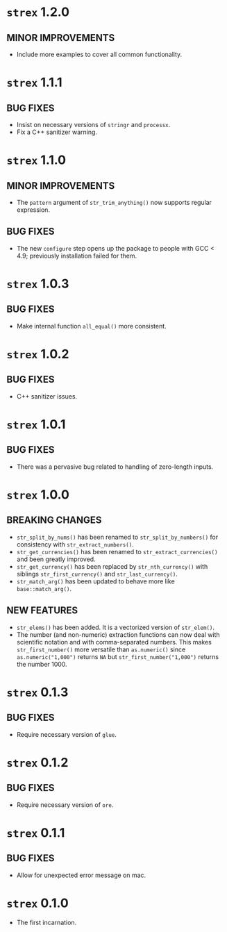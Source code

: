 # `strex` 1.2.0

## MINOR IMPROVEMENTS
* Include more examples to cover all common functionality.


# `strex` 1.1.1

## BUG FIXES
* Insist on necessary versions of `stringr` and `processx`.
* Fix a C++ sanitizer warning.


# `strex` 1.1.0

## MINOR IMPROVEMENTS
* The `pattern` argument of `str_trim_anything()` now supports regular expression.

## BUG FIXES
* The new `configure` step opens up the package to people with GCC < 4.9; previously installation failed for them.


# `strex` 1.0.3

## BUG FIXES  
* Make internal function `all_equal()` more consistent.


# `strex` 1.0.2

## BUG FIXES  
* C++ sanitizer issues.


# `strex` 1.0.1

## BUG FIXES  
* There was a pervasive bug related to handling of zero-length inputs.


# `strex` 1.0.0

## BREAKING CHANGES
* `str_split_by_nums()` has been renamed to `str_split_by_numbers()` for consistency with `str_extract_numbers()`.
* `str_get_currencies()` has been renamed to `str_extract_currencies()` and been greatly improved.
* `str_get_currency()` has been replaced by `str_nth_currency()` with siblings `str_first_currency()` and `str_last_currency()`.
* `str_match_arg()` has been updated to behave more like `base::match_arg()`.

## NEW FEATURES
* `str_elems()` has been added. It is a vectorized version of `str_elem()`.
* The number (and non-numeric) extraction functions can now deal with scientific notation and with comma-separated numbers. This makes `str_first_number()` more versatile than `as.numeric()` since `as.numeric("1,000")` returns `NA` but `str_first_number("1,000")` returns the number 1000.


# `strex` 0.1.3

## BUG FIXES
* Require necessary version of `glue`.


# `strex` 0.1.2

## BUG FIXES
* Require necessary version of `ore`.


# `strex` 0.1.1

## BUG FIXES
* Allow for unexpected error message on mac.


# `strex` 0.1.0

* The first incarnation.




